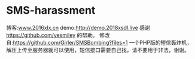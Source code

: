 # SMS-harassment
博客:www.2016xlx.cn
demo:http://demo.2018xsdl.live
感谢
https://github.com/yesmiley
的帮助。
修改自:https://github.com/Girler/SMSBombing?files=1
一个PHP版的短信轰炸机，解压上传至服务器就可以使用，短信接口需要自己找，请不要用于非法，谢谢。
